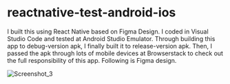 # reactnative-test-android-ios
I built this using React Native based on Figma Design.
I coded in Visual Studio Code and tested at Android Studio Emulator.
Through building this app to debug-version apk, I finally built it to release-version apk.
Then, I passed the apk through lots of mobile devices at Browserstack to check out the full responsibility of this app.
Following is Figma design.



![Screenshot_3](https://user-images.githubusercontent.com/101833474/194223915-39fa35bc-8848-44a8-8576-18c7def05627.png)


